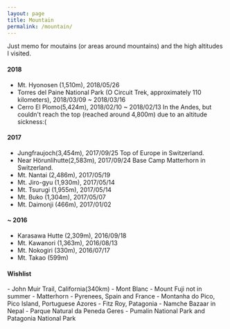 ```yaml
---
layout: page
title: Mountain
permalink: /mountain/
---
```


Just memo for moutains (or areas around mountains) and the high altitudes I visited.

<h4>2018</h4>

- Mt. Hyonosen (1,510m), 2018/05/26
- Torres del Paine National Park (O Circuit Trek, approximately 110 kilometers), 2018/03/09 ~ 2018/03/16
- Cerro El Plomo(5,424m), 2018/02/10 ~ 2018/02/13
  In the Andes, but couldn't reach the top (reached around 4,800m) due to an altitude sickness:(

<h4>2017</h4>

- Jungfraujoch(3,454m), 2017/09/25
  Top of Europe in Switzerland.
- Near Hörunlihutte(2,583m), 2017/09/24
  Base Camp Matterhorn in Switzerland.
- Mt. Nantai (2,486m), 2017/05/19
- Mt. Jiro-gyu (1,930m), 2017/05/14
- Mt. Tsurugi (1,955m), 2017/05/14
- Mt. Buko (1,304m), 2017/05/07
- Mt. Daimonji (466m), 2017/01/02

<h4>~ 2016</h4>

- Karasawa Hutte (2,309m), 2016/09/18
- Mt. Kawanori (1,363m), 2016/08/13
- Mt. Nokogiri (330m), 2016/07/17
- Mt. Takao (599m)

<h4>Wishlist</h4>
- John Muir Trail, California(340km)
- Mont Blanc
- Mount Fuji not in summer
- Matterhorn
- Pyrenees, Spain and France
- Montanha do Pico, Pico Island, Portuguese Azores
- Fitz Roy, Patagonia
- Namche Bazaar in Nepal
- Parque Natural da Peneda Geres
- Pumalin National Park and Patagonia National Park
